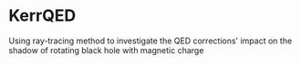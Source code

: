 # KerrQED
Using ray-tracing method to investigate the QED corrections' impact on the shadow of rotating black hole with magnetic charge
